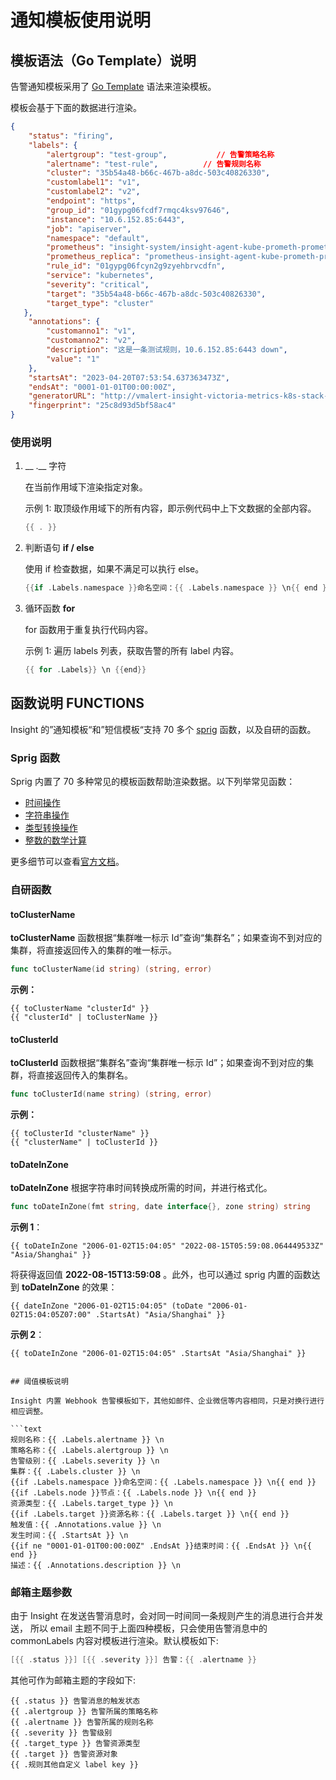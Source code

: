# 通知模板使用说明

## 模板语法（Go Template）说明

告警通知模板采用了 [Go Template](https://pkg.go.dev/text/template) 语法来渲染模板。

模板会基于下面的数据进行渲染。

```json
{
    "status": "firing",
    "labels": {
        "alertgroup": "test-group",           // 告警策略名称
        "alertname": "test-rule",          // 告警规则名称
        "cluster": "35b54a48-b66c-467b-a8dc-503c40826330",
        "customlabel1": "v1",
        "customlabel2": "v2",
        "endpoint": "https",
        "group_id": "01gypg06fcdf7rmqc4ksv97646",
        "instance": "10.6.152.85:6443",
        "job": "apiserver",
        "namespace": "default",
        "prometheus": "insight-system/insight-agent-kube-prometh-prometheus",
        "prometheus_replica": "prometheus-insight-agent-kube-prometh-prometheus-0",
        "rule_id": "01gypg06fcyn2g9zyehbrvcdfn",
        "service": "kubernetes",
        "severity": "critical",
        "target": "35b54a48-b66c-467b-a8dc-503c40826330",
        "target_type": "cluster"
   },
    "annotations": {
        "customanno1": "v1",
        "customanno2": "v2",
        "description": "这是一条测试规则，10.6.152.85:6443 down",
        "value": "1"
    },
    "startsAt": "2023-04-20T07:53:54.637363473Z",
    "endsAt": "0001-01-01T00:00:00Z",
    "generatorURL": "http://vmalert-insight-victoria-metrics-k8s-stack-df987997b-npsl9:8080/vmalert/alert?group_id=16797738747470868115&alert_id=10071735367745833597",
    "fingerprint": "25c8d93d5bf58ac4"
}
```

### 使用说明

1. __ .__ 字符

    在当前作用域下渲染指定对象。

    示例 1: 取顶级作用域下的所有内容，即示例代码中上下文数据的全部内容。

    ```go
    {{ . }}
    ```

2. 判断语句 __if / else__ 

    使用 if 检查数据，如果不满足可以执行 else。

    ```go
    {{if .Labels.namespace }}命名空间：{{ .Labels.namespace }} \n{{ end }}
    ```

3. 循环函数 __for__ 

    for 函数用于重复执行代码内容。

    示例 1: 遍历 labels 列表，获取告警的所有 label 内容。

    ```go
    {{ for .Labels}} \n {{end}}
    ```

## 函数说明 FUNCTIONS

Insight 的”通知模板“和”短信模板“支持 70 多个 [sprig](http://masterminds.github.io/sprig/) 函数，以及自研的函数。

### Sprig 函数

Sprig 内置了 70 多种常见的模板函数帮助渲染数据。以下列举常见函数：

* [时间操作](http://masterminds.github.io/sprig/date.html)
* [字符串操作](http://masterminds.github.io/sprig/strings.html)
* [类型转换操作](http://masterminds.github.io/sprig/conversion.html)
* [整数的数学计算](http://masterminds.github.io/sprig/math.html)

更多细节可以查看[官方文档](http://masterminds.github.io/sprig/)。

### 自研函数

#### toClusterName

 __toClusterName__ 函数根据“集群唯一标示 Id”查询“集群名”；如果查询不到对应的集群，将直接返回传入的集群的唯一标示。

```go
func toClusterName(id string) (string, error)
```

**示例：**

```go-templates
{{ toClusterName "clusterId" }}
{{ "clusterId" | toClusterName }}
```

#### toClusterId

 __toClusterId__ 函数根据“集群名”查询“集群唯一标示 Id”；如果查询不到对应的集群，将直接返回传入的集群名。

```go
func toClusterId(name string) (string, error)
```

**示例：**

```go-templates
{{ toClusterId "clusterName" }}
{{ "clusterName" | toClusterId }}
```

#### toDateInZone

 __toDateInZone__ 根据字符串时间转换成所需的时间，并进行格式化。

```go
func toDateInZone(fmt string, date interface{}, zone string) string
```

**示例 1**：

```go-templates
{{ toDateInZone "2006-01-02T15:04:05" "2022-08-15T05:59:08.064449533Z" "Asia/Shanghai" }}
```

将获得返回值 __2022-08-15T13:59:08__ 。此外，也可以通过 sprig 内置的函数达到 __toDateInZone__ 的效果：

```go-templates
{{ dateInZone "2006-01-02T15:04:05" (toDate "2006-01-02T15:04:05Z07:00" .StartsAt) "Asia/Shanghai" }}
```

**示例 2**：

```go-templates
{{ toDateInZone "2006-01-02T15:04:05" .StartsAt "Asia/Shanghai" }}


## 阈值模板说明

Insight 内置 Webhook 告警模板如下，其他如邮件、企业微信等内容相同，只是对换行进行相应调整。

```text
规则名称：{{ .Labels.alertname }} \n
策略名称：{{ .Labels.alertgroup }} \n
告警级别：{{ .Labels.severity }} \n
集群：{{ .Labels.cluster }} \n
{{if .Labels.namespace }}命名空间：{{ .Labels.namespace }} \n{{ end }}
{{if .Labels.node }}节点：{{ .Labels.node }} \n{{ end }}
资源类型：{{ .Labels.target_type }} \n
{{if .Labels.target }}资源名称：{{ .Labels.target }} \n{{ end }}
触发值：{{ .Annotations.value }} \n
发生时间：{{ .StartsAt }} \n
{{if ne "0001-01-01T00:00:00Z" .EndsAt }}结束时间：{{ .EndsAt }} \n{{ end }}
描述：{{ .Annotations.description }} \n
```

### 邮箱主题参数

由于 Insight 在发送告警消息时，会对同一时间同一条规则产生的消息进行合并发送，
所以 email 主题不同于上面四种模板，只会使用告警消息中的 commonLabels 内容对模板进行渲染。默认模板如下: 

```go
[{{ .status }}] [{{ .severity }}] 告警：{{ .alertname }}
```

其他可作为邮箱主题的字段如下: 

```text
{{ .status }} 告警消息的触发状态
{{ .alertgroup }} 告警所属的策略名称
{{ .alertname }} 告警所属的规则名称
{{ .severity }} 告警级别
{{ .target_type }} 告警资源类型
{{ .target }} 告警资源对象
{{ .规则其他自定义 label key }}
```
